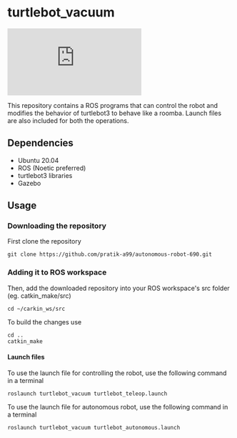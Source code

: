 # turtlebot_vacuum
[![GitHub license](https://badgen.net/github/license/Naereen/Strapdown.js)](LICENSE.md)

This repository contains a ROS programs that can control the robot and modifies the behavior of turtlebot3 to behave like a roomba. Launch files are also included for both the operations.

## Dependencies
* Ubuntu 20.04
* ROS (Noetic preferred)
* turtlebot3 libraries
* Gazebo

## Usage

### Downloading the repository

First clone the repository
```
git clone https://github.com/pratik-a99/autonomous-robot-690.git
```

### Adding it to ROS workspace
Then, add the downloaded repository into your ROS workspace's src folder (eg. catkin_make/src)
```
cd ~/carkin_ws/src
```
To build the changes use
```
cd ..
catkin_make
```

#### Launch files

To use the launch file for controlling the robot, use the following command in a terminal
```
roslaunch turtlebot_vacuum turtlebot_teleop.launch 
```

To use the launch file for autonomous robot, use the following command in a terminal

```
roslaunch turtlebot_vacuum turtlebot_autonomous.launch
```

